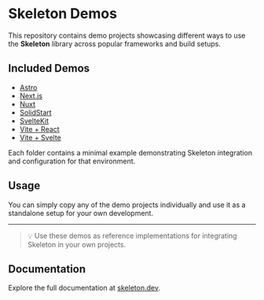 # Skeleton Demos

This repository contains demo projects showcasing different ways to use the **Skeleton** library across popular frameworks and build setups.

## Included Demos

- [Astro](https://docs.astro.build/)
- [Next.js](https://nextjs.org/docs)
- [Nuxt](https://nuxt.com/docs)
- [SolidStart](https://start.solidjs.com/)
- [SvelteKit](https://kit.svelte.dev/docs)
- [Vite + React](https://vitejs.dev/guide/)
- [Vite + Svelte](https://vitejs.dev/guide/)

Each folder contains a minimal example demonstrating Skeleton integration and configuration for that environment.

## Usage

You can simply copy any of the demo projects individually and use it as a standalone setup for your own development.

---

> 💡 Use these demos as reference implementations for integrating Skeleton in your own projects.

## Documentation

Explore the full documentation at [skeleton.dev](https://skeleton.dev/).
